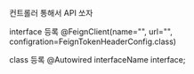 컨트롤러 통해서 API 쏘자

interface 등록
@FeignClient(name="", url="", configration=FeignTokenHeaderConfig.class)

class 등록
@Autowired
interfaceName interface;
